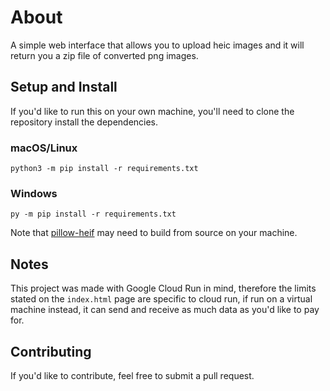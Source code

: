 # About

A simple web interface that allows you to upload heic images and it will return you a zip file of converted png images.

## Setup and Install

If you'd like to run this on your own machine, you'll need to clone the repository install the dependencies.

### macOS/Linux

`python3 -m pip install -r requirements.txt`

### Windows

`py -m pip install -r requirements.txt`

Note that [pillow-heif](https://pypi.org/project/pillow-heif/) may need to build from source on your machine.

## Notes

This project was made with Google Cloud Run in mind, therefore the limits stated on the `index.html` page are specific to cloud run, if run on a virtual machine instead, it can send and receive as much data as you'd like to pay for.

## Contributing

If you'd like to contribute, feel free to submit a pull request.


